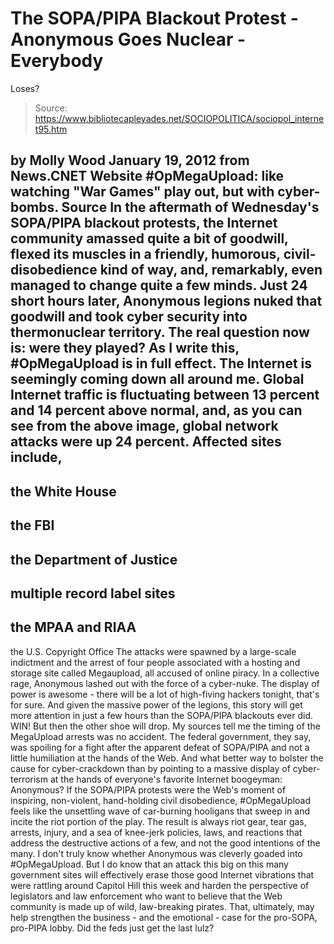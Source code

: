 # The SOPA/PIPA Blackout Protest - Anonymous Goes Nuclear - Everybody 
Loses?

> Source: https://www.bibliotecapleyades.net/SOCIOPOLITICA/sociopol_internet95.htm

by Molly Wood
January 19, 2012
from
News.CNET Website
#OpMegaUpload: like watching "War Games" play out,
but with cyber-bombs.
Source
In the aftermath of Wednesday's SOPA/PIPA
blackout protests, the Internet community amassed quite a bit of goodwill,
flexed its muscles in a friendly, humorous, civil-disobedience kind of way,
and, remarkably, even managed to
change quite a few minds.
Just 24 short hours later, Anonymous legions nuked that goodwill and took
cyber security into thermonuclear territory. The real question now is: were
they played?
As I write this,
#OpMegaUpload is in full effect. The
Internet is seemingly coming down all around me. Global Internet traffic is
fluctuating between 13 percent and 14 percent above
normal, and, as you can see from the above image, global network
attacks were up 24 percent.
Affected sites include,
-
the White House
-
the FBI
-
the Department of Justice
-
multiple record label sites
-
the MPAA and RIAA
-
the U.S. Copyright Office
The attacks were spawned by a large-scale
indictment and the arrest of four people associated with a hosting and
storage site called
Megaupload, all accused of online piracy.
In a collective rage, Anonymous lashed out with the force of a cyber-nuke.
The display of power is awesome - there will be a lot of high-fiving hackers
tonight, that's for sure. And given the massive power of the legions, this
story will get more attention in just a few hours than the SOPA/PIPA
blackouts ever did. WIN!
But then the other shoe will drop.
My sources tell me the timing of the MegaUpload arrests was no accident. The
federal government, they say, was spoiling for a fight after the apparent
defeat of SOPA/PIPA and not a little humiliation at the hands of the Web.
And what better way to bolster the cause for
cyber-crackdown than by pointing to a massive display of cyber-terrorism at
the hands of everyone's favorite Internet boogeyman: Anonymous?
If the SOPA/PIPA protests were the Web's moment of inspiring, non-violent,
hand-holding civil disobedience, #OpMegaUpload feels like the unsettling
wave of car-burning hooligans that sweep in and incite the riot portion of
the play. The result is always riot gear, tear gas, arrests, injury, and a
sea of knee-jerk policies, laws, and reactions that address the destructive
actions of a few, and not the good intentions of the many.
I don't truly know whether Anonymous was cleverly goaded into #OpMegaUpload.
But I do know that an attack this big on this
many government sites will effectively erase those good Internet vibrations
that were rattling around Capitol Hill this week and harden the perspective
of legislators and law enforcement who want to believe that the Web
community is made up of wild, law-breaking pirates.
That, ultimately, may help strengthen the
business - and the emotional - case for the pro-SOPA, pro-PIPA lobby.
Did the feds just get the last lulz?
